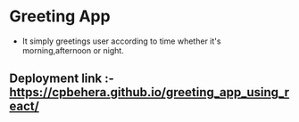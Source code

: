 # Greeting App
  - It simply greetings user according to time whether it's morning,afternoon or night.
## Deployment link :- https://cpbehera.github.io/greeting_app_using_react/
